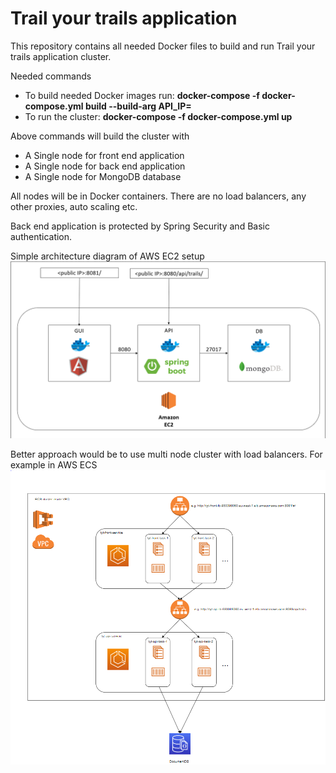 # Trail your trails application

This repository contains all needed Docker files to build and run Trail your trails application cluster.

Needed commands
- To build needed Docker images run: 	**docker-compose -f docker-compose.yml build --build-arg API_IP=<YOUR SERVER IP ADDRESS>**
- To run the cluster: **docker-compose -f docker-compose.yml up**
 
Above commands will build the cluster with
- A Single node for front end application
- A Single node for back end application
- A Single node for MongoDB database

All nodes will be in Docker containers. There are no load balancers, any other proxies, auto scaling etc.

Back end application is protected by Spring Security and Basic authentication.

Simple architecture diagram of AWS EC2 setup
![AWS EC2 setup](./Docker-setup.PNG)

Better approach would be to use multi node cluster with load balancers. For example in AWS ECS
![AWS ECS setup](./ECS-setup.PNG)